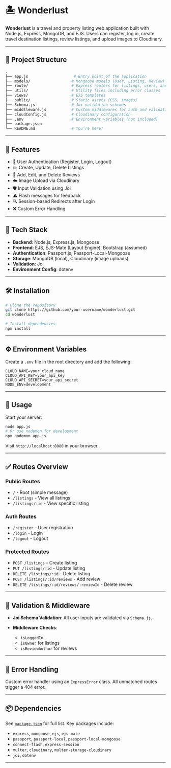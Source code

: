 
# 🏝️ Wonderlust

**Wonderlust** is a travel and property listing web application built with Node.js, Express, MongoDB, and EJS. Users can register, log in, create travel destination listings, review listings, and upload images to Cloudinary.

---

## 📁 Project Structure

```bash
.
├── app.js                    # Entry point of the application
├── models/                  # Mongoose models (User, Listing, Review)
├── route/                   # Express routers for listings, users, and reviews
├── utils/                   # Utility files including error classes
├── views/                   # EJS templates
├── public/                  # Static assets (CSS, images)
├── Schema.js                # Joi validation schemas
├── middlleware.js           # Custom middlewares for auth and validation
├── cloudConfig.js           # Cloudinary configuration
├── .env                     # Environment variables (not included)
├── package.json
└── README.md                # You’re here!
```

---

## 🚀 Features

* 🔐 User Authentication (Register, Login, Logout)
* ✏️ Create, Update, Delete Listings
* 📝 Add, Edit, and Delete Reviews
* ☁️ Image Upload via Cloudinary
* 🛡️ Input Validation using Joi
* ⚠️ Flash messages for feedback
* 🔍 Session-based Redirects after Login
* ❌ Custom Error Handling

---

## 🧰 Tech Stack

* **Backend**: Node.js, Express.js, Mongoose
* **Frontend**: EJS, EJS-Mate (Layout Engine), Bootstrap (assumed)
* **Authentication**: Passport.js, Passport-Local-Mongoose
* **Storage**: MongoDB (local), Cloudinary (image uploads)
* **Validation**: Joi
* **Environment Config**: dotenv

---

## 🛠️ Installation

```bash
# Clone the repository
git clone https://github.com/your-username/wonderlust.git
cd wonderlust

# Install dependencies
npm install
```

---

## ⚙️ Environment Variables

Create a `.env` file in the root directory and add the following:

```env
CLOUD_NAME=your_cloud_name
CLOUD_API_KEY=your_api_key
CLOUD_API_SECRET=your_api_secret
NODE_ENV=development
```

---

## 🏃 Usage

Start your server:

```bash
node app.js
# Or use nodemon for development
npx nodemon app.js
```

Visit `http://localhost:8080` in your browser.

---

## ✅ Routes Overview

### Public Routes

* `/` - Root (simple message)
* `/listings` - View all listings
* `/listings/:id` - View specific listing

### Auth Routes

* `/register` - User registration
* `/login` - Login
* `/logout` - Logout

### Protected Routes

* `POST /listings` - Create listing
* `PUT /listings/:id` - Update listing
* `DELETE /listings/:id` - Delete listing
* `POST /listings/:id/reviews` - Add review
* `DELETE /listings/:id/reviews/:reviewId` - Delete review

---

## 🧪 Validation & Middleware

* **Joi Schema Validation**: All user inputs are validated via `Schema.js`.
* **Middleware Checks**:

  * `isLoggedIn`
  * `isOwner` for listings
  * `isReviewAuthor` for reviews

---

## 🐛 Error Handling

Custom error handler using an `ExpressError` class. All unmatched routes trigger a 404 error.

---

## 📦 Dependencies

See [`package.json`](./package.json) for full list. Key packages include:

* `express`, `mongoose`, `ejs`, `ejs-mate`
* `passport`, `passport-local`, `passport-local-mongoose`
* `connect-flash`, `express-session`
* `multer`, `cloudinary`, `multer-storage-cloudinary`
* `joi`, `dotenv`

---




